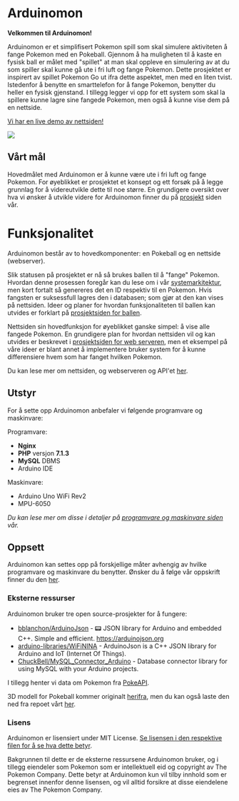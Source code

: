 # Arduinomon

**Velkommen til Arduinomon!**

Arduinomon er et simplifisert Pokemon spill som skal simulere aktiviteten å fange Pokemon med en Pokeball. Gjennom å ha muligheten til å kaste en fysisk ball er målet med "spillet" at man skal oppleve en simulering av at du som spiller skal kunne gå ute i fri luft og fange Pokemon. Dette prosjektet er inspirert av spillet Pokemon Go ut ifra dette aspektet, men med en liten tvist. Istedenfor å benytte en smarttelefon for å fange Pokemon, benytter du heller en fysisk gjenstand. I tillegg legger vi opp for ett system som skal la spillere kunne lagre sine fangede Pokemon, men også å kunne vise dem på en nettside.

[Vi har en live demo av nettsiden!](https://pokemon.habski.me/)

![](https://i.imgur.com/Lz7yYdV.jpg)

## Vårt mål

Hovedmålet med Arduinomon er å kunne være ute i fri luft og fange Pokemon. For øyeblikket er prosjektet et konsept og ett forsøk på å legge grunnlag for å videreutvikle dette til noe større. En grundigere oversikt over hva vi ønsker å utvikle videre for Arduinomon finner du på [prosjekt](https://github.com/Zlimon/Arduinomon/projects) siden vår.

# Funksjonalitet

Arduinomon består av to hovedkomponenter: en Pokeball og en nettside (webserver).

Slik statusen på prosjektet er nå så brukes ballen til å "fange" Pokemon. Hvordan denne prosessen foregår kan du lese om i vår [systemarkitektur](https://github.com/Zlimon/Arduinomon/wiki/Systemarkitektur), men kort fortalt så genereres det en ID respektiv til en Pokemon. Hvis fangsten er suksessfull lagres den i databasen; som gjør at den kan vises på nettsiden. Ideer og planer for hvordan funksjonaliteten til ballen kan utvides er forklart på [prosjektsiden for ballen](https://github.com/Zlimon/Arduinomon/projects/1).

Nettsiden sin hovedfunksjon for øyeblikket ganske simpel: å vise alle fangede Pokemon. En grundigere plan for hvordan nettsiden vil og kan utvides er beskrevet i [prosjektsiden for web serveren](https://github.com/Zlimon/Arduinomon/projects/2), men et eksempel på våre ideer er blant annet å implementere bruker system for å kunne differensiere hvem som har fanget hvilken Pokemon.

Du kan lese mer om nettsiden, og webserveren og API'et [her](https://github.com/Zlimon/Arduinomon/tree/master/webserver).

## Utstyr

For å sette opp Arduinomon anbefaler vi følgende programvare og maskinvare:

Programvare:
* **Nginx**
* **PHP** versjon **7.1.3**
* **MySQL** DBMS
* Arduino IDE

Maskinvare:
* Arduino Uno WiFi Rev2
* MPU-6050

_Du kan lese mer om disse i detaljer på [programvare og maskinvare siden](https://github.com/Zlimon/Arduinomon/wiki/Programvare-og-maskinvare) vår._

## Oppsett

Arduinomon kan settes opp på forskjellige måter avhengig av hvilke programvare og maskinvare du benytter. Ønsker du å følge vår oppskrift finner du den [her](https://github.com/Zlimon/Arduinomon/wiki/Oppsett-av-Arduinomon).

### Eksterne ressurser
Arduinomon bruker tre open source-prosjekter for å fungere:
* [bblanchon/ArduinoJson](https://github.com/bblanchon/ArduinoJson) - 📟 JSON library for Arduino and embedded C++. Simple and efficient. https://arduinojson.org
* [arduino-libraries/WiFiNINA](https://github.com/arduino-libraries/WiFiNINA) - ArduinoJson is a C++ JSON library for Arduino and IoT (Internet Of Things).
* [ChuckBell/MySQL_Connector_Arduino](https://github.com/ChuckBell/MySQL_Connector_Arduino) - Database connector library for using MySQL with your Arduino projects.

I tillegg henter vi data om Pokemon fra [PokeAPI](https://pokeapi.co/).

3D modell for Pokeball kommer originalt [herifra](https://create.arduino.cc/projecthub/MarJoh/arduino-pokeball-5555d8#cad), men du kan også laste den ned fra repoet vårt [her](https://github.com/Zlimon/Arduinomon/blob/master/Pokeball.zip).

### Lisens
Arduinomon er lisensiert under MIT License. [Se lisensen i den respektive filen for å se hva dette betyr](https://github.com/Zlimon/Arduinomon/blob/master/LICENSE).

Bakgrunnen til dette er de eksterne ressursene Arduinomon bruker, og i tillegg eiendeler som Pokemon som er intellektuell eid og copyright av The Pokemon Company. Dette betyr at Arduinomon kun vil tilby innhold som er begrenset innenfor denne lisensen, og vil alltid forsikre at disse eiendelene eies av The Pokemon Company.
